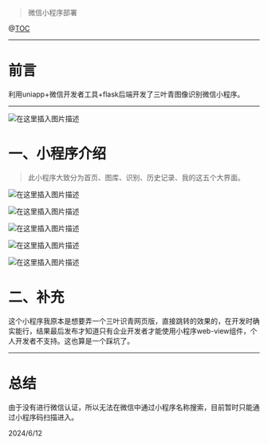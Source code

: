 >微信小程序部署
>
@[TOC](文章目录)

---

# 前言
利用uniapp+微信开发者工具+flask后端开发了三叶青图像识别微信小程序。

---

![在这里插入图片描述](https://i-blog.csdnimg.cn/direct/043df335b52c41b091f50282bc01e910.jpeg)

# 一、小程序介绍

> 此小程序大致分为首页、图库、识别、历史记录、我的这五个大界面。

![在这里插入图片描述](https://img-blog.csdnimg.cn/direct/2226fb4656d8467c87773e207692145d.png)



![在这里插入图片描述](https://img-blog.csdnimg.cn/direct/c5769a97e62e46949679487f14725fe6.png)

![在这里插入图片描述](https://img-blog.csdnimg.cn/direct/3ffdaa18950741fca4e38141e48412c1.png)

![在这里插入图片描述](https://img-blog.csdnimg.cn/direct/cda8496dfd264bd29a60467843bf24a8.png)



![在这里插入图片描述](https://img-blog.csdnimg.cn/direct/ba825cc06c854f40ac3ef5bd0065d681.png)

# 二、补充
这个小程序我原本是想要弄一个三叶识青网页版，直接跳转的效果的，在开发时确实能行，结果最后发布才知道只有企业开发者才能使用小程序web-view组件，个人开发者不支持。这也算是一个踩坑了。

---

# 总结
由于没有进行微信认证，所以无法在微信中通过小程序名称搜索，目前暂时只能通过小程序码扫描进入。


2024/6/12


